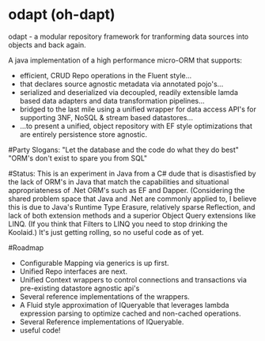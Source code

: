 # odapt (oh-dapt)
odapt - a modular repository framework for tranforming data sources into objects and back again.

A java implementation of a high performance micro-ORM that supports:
* efficient, CRUD Repo operations in the Fluent style...
* that declares source agnostic metadata via annotated pojo's...
* serialized and deserialized via decoupled, readily extensible lamda based data adapters and data transformation pipelines...
* bridged to the last mile using a unified wrapper for data access API's for supporting 3NF, NoSQL & stream based datastores...
* ...to present a unified, object repository with EF style optimizations that are entirely persistence store agnostic.

#Party Slogans:
"Let the database and the code do what they do best"
"ORM's don't exist to spare you from SQL"

#Status:
This is an experiment in Java from a C# dude that is disastisfied by the lack of ORM's in Java that match the capabilities and situational appropriateness of .Net ORM's such as EF and Dapper. (Considering the shared problem space that Java and .Net are commonly applied to, I believe this is due to Java's Runtime Type Erasure, relatively sparse Reflection, and lack of both extension methods and a superior Object Query extensions like LINQ.  (If you think that Filters to LINQ you need to stop drinking the Koolaid.)  It's just getting rolling, so no useful code as of yet.

#Roadmap
- Configurable Mapping via generics is up first.
- Unified Repo interfaces are next.
- Unified Context wrappers to control connections and transactions via pre-existing datastore agnostic api's
- Several reference implementations of the wrappers.
- A Fluid style approximation of IQueryable that leverages lambda expression parsing to optimize cached and non-cached operations.
- Several Reference implementations of IQueryable.
- useful code!
